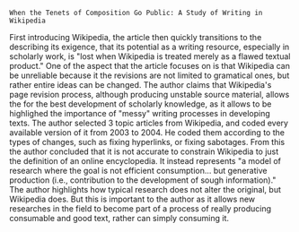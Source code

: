 	When the Tenets of Composition Go Public: A Study of Writing in Wikipedia

First introducing Wikipedia, the article then quickly transitions to the describing its exigence, that its potential as a writing resource, especially in scholarly work, is "lost when Wikipedia is treated merely as a flawed textual product." One of the aspect that the article focuses on is that Wikipedia can be unreliable because it the revisions are not limited to gramatical ones, but rather entire ideas can be changed. The author claims that Wikipedia's page revision process, although producing unstable source material, allows the for the best development of scholarly knowledge, as it allows to be highlighed the importance of "messy" writing processes in developing texts.
The author selected 3 topic articles from Wikipedia, and coded every available version of it from 2003 to 2004. He coded them according to the types of changes, such as fixing hyperlinks, or fixing sabotages.
From this the author concluded that it is not accurate to constrain Wikipedia to just the definition of an online encyclopedia. It instead represents "a model of research where the goal is not efficient consumption... but generative production (i.e., contribution to the development of sough information)." The author highlights how typical research does not alter the original, but Wikipedia does. But this is important to the author as it allows new researches in the field to become part of a process of really producing consumable and good text, rather can simply consuming it.